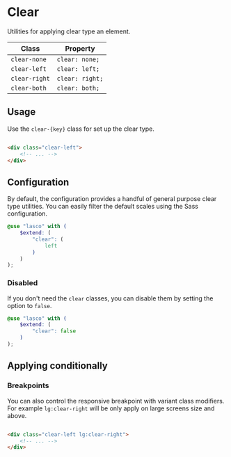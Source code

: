 # Clear

Utilities for applying clear type an element.

| Class         | Property        |
|---------------|-----------------|
| `clear-none`  | `clear: none;`  |
| `clear-left`  | `clear: left;`  |
| `clear-right` | `clear: right;` |
| `clear-both`  | `clear: both;`  |

## Usage

Use the `clear-{key}` class for set up the clear type.

```html

<div class="clear-left">
    <!-- ... -->
</div>
```

## Configuration

By default, the configuration provides a handful of general purpose clear type utilities. You can easily filter the
default scales using the Sass configuration.

```scss
@use "lasco" with (
    $extend: (
        "clear": (
            left
        )
    )
);
```

### Disabled

If you don't need the `clear` classes, you can disable them by setting the option to `false`.

```scss
@use "lasco" with (
    $extend: (
        "clear": false
    )
);
```

## Applying conditionally

### Breakpoints

You can also control the responsive breakpoint with variant class modifiers. For example `lg:clear-right` will be only
apply on large screens size and above.

```html

<div class="clear-left lg:clear-right">
    <!-- ... -->
</div>
```
